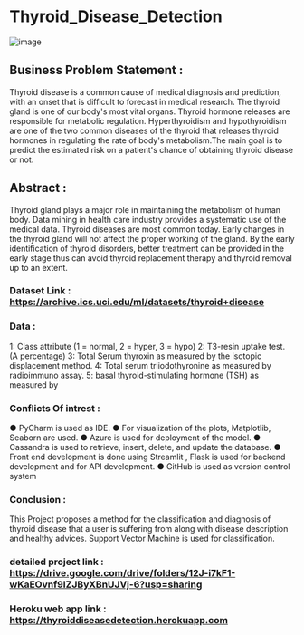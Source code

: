 # Thyroid_Disease_Detection
![image](https://user-images.githubusercontent.com/76562485/132290577-7688f047-8f1e-49a2-815a-609ef72dd7bc.png)

## Business Problem Statement :
  Thyroid disease is a common cause of medical diagnosis and prediction, with an onset that is difficult to forecast in medical research. The thyroid gland is one of our body's most vital organs. Thyroid hormone releases are responsible for metabolic regulation. Hyperthyroidism and hypothyroidism are one of the two common diseases of the thyroid that releases thyroid hormones in regulating the rate of body's metabolism.The main goal is to predict the estimated risk on a patient's chance of obtaining thyroid  disease or not.
## Abstract :
Thyroid gland plays a major role in maintaining the metabolism of human body. Data mining in health care industry provides a systematic use of the medical data. Thyroid diseases are most common today. Early changes in the thyroid gland will not affect the proper working of the gland. By the early identification of thyroid disorders, better treatment can be provided in the early stage thus can avoid thyroid replacement therapy and thyroid removal up to an extent.
### Dataset Link :  https://archive.ics.uci.edu/ml/datasets/thyroid+disease
### Data :
  1:	Class attribute (1 = normal, 2 = hyper, 3 = hypo)
	2:	T3-resin uptake test. (A percentage)
	3:	Total Serum thyroxin as measured by the isotopic
		displacement method. 
	4: 	Total serum triiodothyronine as measured by radioimmuno
		assay.
	5: 	basal thyroid-stimulating hormone (TSH) as measured by 
  ### Conflicts Of intrest :
      
●	PyCharm is used as IDE.
●	For visualization of the plots, Matplotlib, Seaborn are used.
●	Azure is used for deployment of the model.
●	Cassandra is used to retrieve, insert, delete, and update the database.
●	Front end development is done using Streamlit , Flask is used for backend development and for API development.
●	GitHub is used as version control system
### Conclusion :
This Project proposes a method for the classification and diagnosis of thyroid disease that a user is suffering from along with disease description and healthy advices. Support Vector Machine is used for classification.
### detailed project link :  https://drive.google.com/drive/folders/12J-i7kF1-wKaEOvnf9IZJByXBnUJVj-6?usp=sharing
### Heroku  web app link :  https://thyroiddiseasedetection.herokuapp.com
